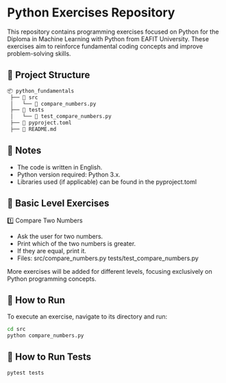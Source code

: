 # Python Exercises Repository
This repository contains programming exercises focused on Python for the Diploma in Machine Learning with Python from EAFIT University. These exercises aim to reinforce fundamental coding concepts and improve problem-solving skills.


## 📂 Project Structure
```bash
📦 python_fundamentals
 ├── 📂 src
 │   └── 📝 compare_numbers.py
 ├── 📂 tests
 │   └── 📝 test_compare_numbers.py
 ├── 📝 pyproject.toml
 ├── 📝 README.md
```

## 📝 Notes
- The code is written in English.
- Python version required: Python 3.x.
- Libraries used (if applicable) can be found in the pyproject.toml

## 🚀 Basic Level Exercises
1️⃣ Compare Two Numbers
- Ask the user for two numbers.
- Print which of the two numbers is greater.
- If they are equal, print it.
- Files:
src/compare_numbers.py
tests/test_compare_numbers.py


More exercises will be added for different levels, focusing exclusively on Python programming concepts.

## 📢 How to Run
To execute an exercise, navigate to its directory and run:
```bash 
cd src
python compare_numbers.py
```
## 📢 How to Run Tests
```bash
pytest tests
```

